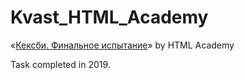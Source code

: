 # Kvast_HTML_Academy

«[Кексби. Финальное испытание](https://htmlacademy.ru/courses/345)» by HTML Academy

Task completed in 2019.
